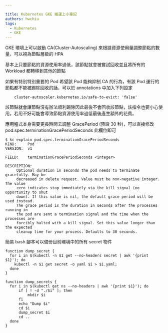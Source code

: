 ```yaml
---

title: Kubernetes GKE 維運上小筆記
authors: hwchiu
tags:
  - Kubernetes
  - GKE
---
```



GKE 環境上可以啟動 CA(Cluster-Autoscaling) 來根據資源使用量調整節點的數量，可以視為節點層級的 HPA

基本上只要節點的資源使用率過低，該節點就會被嘗試回收並且將所有的 Workload 都轉移到其他的節點

如果有特別特別重要的 Pod 希望該 Pod 能夠抑制 CA 的行為，有該 Pod 運行的節點都不能被踢除回收的話，可以於
annotations 中加入下列設定
```
    cluster-autoscaler.kubernetes.io/safe-to-evict: 'false'
```
該節點就會讓節點沒有辦法順利踢除因此最後不會回收該節點，該指令也要小心使用，若用不好可能會導致節點資源使用率過低最後產生額外的花費。

應用程式本身需要更長時間去調整 GracePeriod (預設 30 秒)，可以直接修改 pod.spec.terminationGracePeriodSeconds 此欄位即可

```
$ kc explain pod.spec.terminationGracePeriodSeconds
KIND:     Pod
VERSION:  v1

FIELD:    terminationGracePeriodSeconds <integer>

DESCRIPTION:
     Optional duration in seconds the pod needs to terminate gracefully. May be
     decreased in delete request. Value must be non-negative integer. The value
     zero indicates stop immediately via the kill signal (no opportunity to shut
     down). If this value is nil, the default grace period will be used instead.
     The grace period is the duration in seconds after the processes running in
     the pod are sent a termination signal and the time when the processes are
     forcibly halted with a kill signal. Set this value longer than the expected
     cleanup time for your process. Defaults to 30 seconds.
```

簡易 bash 腳本可以備份目前環境中的所有 secret 物件

```
function dump_secret {
  for i in $(kubectl -n $1 get --no-headers secret | awk '{print $1}'); do
    kubectl -n $1 get secret -o yaml $i > $i.yaml;
  done
}

function dump_secrets {
  for i in $(kubectl get ns --no-headers | awk '{print $1}'); do
      if [ ! -d "./$i" ]; then
          mkdir $i
      fi
      echo "Dump $i"
      cd $i
      dump_secret $i
      cd ..
  done
}
```